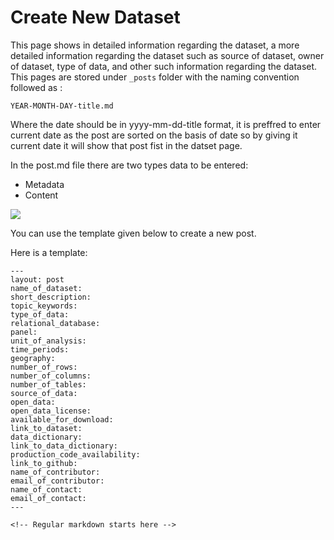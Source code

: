 # Create New Dataset

This page shows in detailed information regarding the dataset, a more detailed information regarding the dataset such as source of dataset, owner of dataset, type of data, and other such information regarding the dataset. This pages are stored under `_posts` folder with the naming convention followed as : 
```
YEAR-MONTH-DAY-title.md
```
Where the date should be in yyyy-mm-dd-title format, it is preffred to enter current date as the post are sorted on the basis of date so by giving it current date it will show that post fist in the datset page. 

In the post.md file there are two types data to be entered:

* Metadata
* Content

![](/assets/img/Image.png)

You can use the template given below to create a new post.

Here is a template:

```
---
layout: post  
name_of_dataset:
short_description: 
topic_keywords: 
type_of_data: 
relational_database:  
panel:  
unit_of_analysis:
time_periods: 
geography: 
number_of_rows: 
number_of_columns: 
number_of_tables: 
source_of_data: 
open_data:  
open_data_license: 
available_for_download: 
link_to_dataset: 
data_dictionary:
link_to_data_dictionary: 
production_code_availability: 
link_to_github: 
name_of_contributor: 
email_of_contributor: 
name_of_contact:
email_of_contact: 
---

<!-- Regular markdown starts here -->



```

